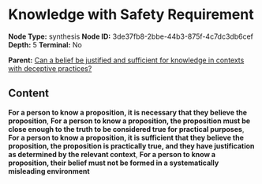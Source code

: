 # Knowledge with Safety Requirement

**Node Type:** synthesis
**Node ID:** 3de37fb8-2bbe-44b3-875f-4c7dc3db6cef
**Depth:** 5
**Terminal:** No

**Parent:** [Can a belief be justified and sufficient for knowledge in contexts with deceptive practices?](can-a-belief-be-justified-and-sufficient-for-knowledge-in-contexts-with-deceptive-practices-antithesis-630559d2-bd3f-4784-bde5-c7b08b3b69bf.md)

## Content

**For a person to know a proposition, it is necessary that they believe the proposition**, **For a person to know a proposition, the proposition must be close enough to the truth to be considered true for practical purposes**, **For a person to know a proposition, it is sufficient that they believe the proposition, the proposition is practically true, and they have justification as determined by the relevant context**, **For a person to know a proposition, their belief must not be formed in a systematically misleading environment**
